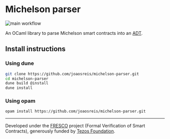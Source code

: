 # Michelson parser

![main workflow](https://github.com/joaosreis/michelson-parser/actions/workflows/main.yml/badge.svg)

An OCaml library to parse Michelson smart contracts into an
[ADT](https://github.com/joaosreis/michelson-adt).

## Install instructions

### Using dune

```bash
git clone https://github.com/joaosreis/michelson-parser.git
cd michelson-parser
dune build @install
dune install
```

### Using opam

```bash
opam install https://github.com/joaosreis/michelson-parser.git
```

---

Developed under the [FRESCO](https://release.di.ubi.pt/projects/fresco.html)
project (Formal Verification of Smart Contracts), generously funded by [Tezos
Foundation](https://tezos.foundation).
